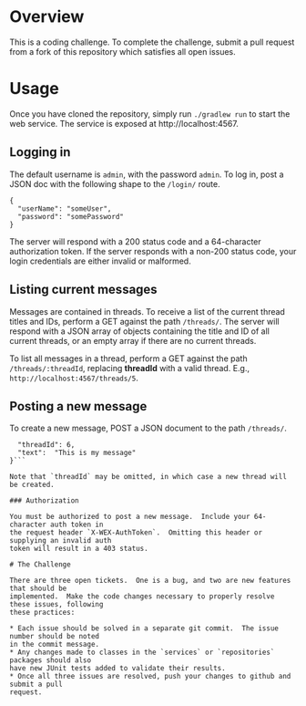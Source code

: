 # Overview

This is a coding challenge.  To complete the challenge, submit a pull request from a 
fork of this repository which satisfies all open issues.

# Usage

Once you have cloned the repository, simply run `./gradlew run` to start the web service.
The service is exposed at http://localhost:4567.

## Logging in

The default username is `admin`, with the password `admin`.  To log in, post a JSON doc
with the following shape to the `/login/` route.

```
{
  "userName": "someUser",
  "password": "somePassword"
}
```

The server will respond with a 200 status code and a 64-character authorization token.
If the server responds with a non-200 status code, your login credentials are either
invalid or malformed.

## Listing current messages

Messages are contained in threads.  To receive a list of the current thread titles and
IDs, perform a GET against the path `/threads/`.  The server will respond with a JSON
array of objects containing the title and ID of all current threads, or an empty array if
there are no current threads.

To list all messages in a thread, perform a GET against the path `/threads/:threadId`,
replacing **threadId** with a valid thread.  E.g., `http://localhost:4567/threads/5`.

## Posting a new message

To create a new message, POST a JSON document to the path `/threads/`.

```{
  "threadId": 6,
  "text":  "This is my message"
}```

Note that `threadId` may be omitted, in which case a new thread will be created.

### Authorization

You must be authorized to post a new message.  Include your 64-character auth token in
the request header `X-WEX-AuthToken`.  Omitting this header or supplying an invalid auth
token will result in a 403 status.

# The Challenge

There are three open tickets.  One is a bug, and two are new features that should be 
implemented.  Make the code changes necessary to properly resolve these issues, following
these practices:

* Each issue should be solved in a separate git commit.  The issue number should be noted
in the commit message.
* Any changes made to classes in the `services` or `repositories` packages should also
have new JUnit tests added to validate their results.
* Once all three issues are resolved, push your changes to github and submit a pull
request.